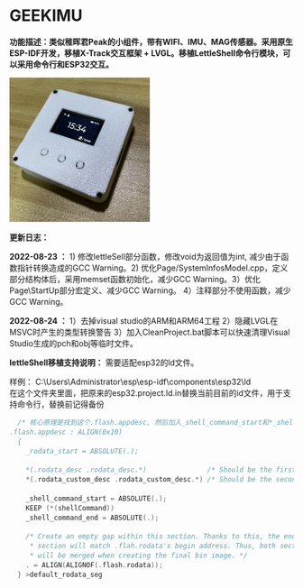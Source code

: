 # GEEKIMU

**功能描述：类似稚晖君Peak的小组件，带有WIFI、IMU、MAG传感器。采用原生ESP-IDF开发，移植X-Track交互框架 + LVGL。移植LettleShell命令行模块，可以采用命令行和ESP32交互。**

<img src=".\6.Image\GeekIMU.jpg" alt=".\6.I" style="zoom: 25%;" />

**更新日志：**

**2022-08-23 ：** 1) 修改lettleSell部分函数，修改void为返回值为int, 减少由于函数指针转换造成的GCC Warning。2) 优化Page/SystemInfosModel.cpp，定义部分结构体后，采用memset函数初始化，减少GCC Warning。3）优化Page\StartUp部分宏定义、减少GCC Warning。 4）注释部分不使用函数，减少GCC Warning。

**2022-08-24 ：** 1）去掉visual studio的ARM和ARM64工程 2）隐藏LVGL在MSVC时产生的类型转换警告 3）加入CleanProject.bat脚本可以快速清理Visual Studio生成的pch和obj等临时文件。

**lettleShell移植支持说明：** 需要适配esp32的ld文件。

样例：
C:\Users\Administrator\esp\esp-idf\components\esp32\ld\
在这个文件夹里面，把原来的esp32.project.ld.in替换当前目前的id文件，用于支持命令行，替换前记得备份

```c++
  /* 核心原理是找到这个.flash.appdesc, 然后加入_shell_command_start和*_shell_command_end/  
.flash.appdesc : ALIGN(0x10)
  {
    _rodata_start = ABSOLUTE(.);

    *(.rodata_desc .rodata_desc.*)               /* Should be the first.  App version info.        DO NOT PUT ANYTHING BEFORE IT! */
    *(.rodata_custom_desc .rodata_custom_desc.*) /* Should be the second. Custom app version info. DO NOT PUT ANYTHING BEFORE IT! */
	
	_shell_command_start = ABSOLUTE(.);
	KEEP (*(shellCommand))
	_shell_command_end = ABSOLUTE(.);

    /* Create an empty gap within this section. Thanks to this, the end of this
     * section will match .flah.rodata's begin address. Thus, both sections
     * will be merged when creating the final bin image. */
    . = ALIGN(ALIGNOF(.flash.rodata));
  } >default_rodata_seg
```

